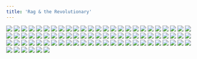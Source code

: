 ```yaml
---
title: 'Rag & the Revolutionary'
---
```


![](/images/modern-fried-snake/part-2/modern-chapter2cover.jpg)
![](/images/modern-fried-snake/part-2/modern68.jpg)
![](/images/modern-fried-snake/part-2/modern69.jpg)
![](/images/modern-fried-snake/part-2/modern70.jpg)
![](/images/modern-fried-snake/part-2/modern71.jpg)
![](/images/modern-fried-snake/part-2/modern72.jpg)
![](/images/modern-fried-snake/part-2/modern73.jpg)
![](/images/modern-fried-snake/part-2/modern74.jpg)
![](/images/modern-fried-snake/part-2/modern75.jpg)
![](/images/modern-fried-snake/part-2/modern76.jpg)
![](/images/modern-fried-snake/part-2/modern77.jpg)
![](/images/modern-fried-snake/part-2/modern78.jpg)
![](/images/modern-fried-snake/part-2/modern79.jpg)
![](/images/modern-fried-snake/part-2/modern80.jpg)
![](/images/modern-fried-snake/part-2/modern81.jpg)
![](/images/modern-fried-snake/part-2/modern82.jpg)
![](/images/modern-fried-snake/part-2/modern83.jpg)
![](/images/modern-fried-snake/part-2/modern84.jpg)
![](/images/modern-fried-snake/part-2/modern85.jpg)
![](/images/modern-fried-snake/part-2/modern86.jpg)
![](/images/modern-fried-snake/part-2/modern87.jpg)
![](/images/modern-fried-snake/part-2/modern88.jpg)
![](/images/modern-fried-snake/part-2/modern89.jpg)
![](/images/modern-fried-snake/part-2/modern90.jpg)
![](/images/modern-fried-snake/part-2/modern91.jpg)
![](/images/modern-fried-snake/part-2/modern92.jpg)
![](/images/modern-fried-snake/part-2/modern93.jpg)
![](/images/modern-fried-snake/part-2/modern94.jpg)
![](/images/modern-fried-snake/part-2/modern95.jpg)
![](/images/modern-fried-snake/part-2/modern96.jpg)
![](/images/modern-fried-snake/part-2/modern97.jpg)
![](/images/modern-fried-snake/part-2/modern98.jpg)
![](/images/modern-fried-snake/part-2/modern99.jpg)
![](/images/modern-fried-snake/part-2/modern100.jpg)
![](/images/modern-fried-snake/part-2/modern101.jpg)
![](/images/modern-fried-snake/part-2/modern102.jpg)
![](/images/modern-fried-snake/part-2/modern103.jpg)
![](/images/modern-fried-snake/part-2/modern104.jpg)
![](/images/modern-fried-snake/part-2/modern105.jpg)
![](/images/modern-fried-snake/part-2/modern106.jpg)
![](/images/modern-fried-snake/part-2/modern107.jpg)
![](/images/modern-fried-snake/part-2/modern108.jpg)
![](/images/modern-fried-snake/part-2/modern109.jpg)
![](/images/modern-fried-snake/part-2/modern110.jpg)
![](/images/modern-fried-snake/part-2/modern111.jpg)
![](/images/modern-fried-snake/part-2/modern112.jpg)
![](/images/modern-fried-snake/part-2/modern113.jpg)
![](/images/modern-fried-snake/part-2/modern114.jpg)
![](/images/modern-fried-snake/part-2/modern115.jpg)
![](/images/modern-fried-snake/part-2/modern116.jpg)
![](/images/modern-fried-snake/part-2/modern117.jpg)
![](/images/modern-fried-snake/part-2/modern118.jpg)
![](/images/modern-fried-snake/part-2/modern119.jpg)
![](/images/modern-fried-snake/part-2/modern120.jpg)
![](/images/modern-fried-snake/part-2/modern121.jpg)
![](/images/modern-fried-snake/part-2/modern122.jpg)
![](/images/modern-fried-snake/part-2/modern123.jpg)
![](/images/modern-fried-snake/part-2/modern124.jpg)
![](/images/modern-fried-snake/part-2/modern125.jpg)
![](/images/modern-fried-snake/part-2/modern126.jpg)
![](/images/modern-fried-snake/part-2/modern127.jpg)
![](/images/modern-fried-snake/part-2/modern128.jpg)
![](/images/modern-fried-snake/part-2/modern129.jpg)
![](/images/modern-fried-snake/part-2/modern130.jpg)
![](/images/modern-fried-snake/part-2/modern131.jpg)
![](/images/modern-fried-snake/part-2/modern132.jpg)
![](/images/modern-fried-snake/part-2/modern133.jpg)
![](/images/modern-fried-snake/part-2/modern134.jpg)
![](/images/modern-fried-snake/part-2/modern135.jpg)
![](/images/modern-fried-snake/part-2/modern136.jpg)
![](/images/modern-fried-snake/part-2/modern137.jpg)
![](/images/modern-fried-snake/part-2/modern138.jpg)
![](/images/modern-fried-snake/part-2/modern139.jpg)
![](/images/modern-fried-snake/part-2/modern140.jpg)
![](/images/modern-fried-snake/part-2/modern141.jpg)
![](/images/modern-fried-snake/part-2/modern142.jpg)
![](/images/modern-fried-snake/part-2/modern143.jpg)
![](/images/modern-fried-snake/part-2/modern144.jpg)
![](/images/modern-fried-snake/part-2/modern145.jpg)
![](/images/modern-fried-snake/part-2/modern146.jpg)
![](/images/modern-fried-snake/part-2/modern147.jpg)